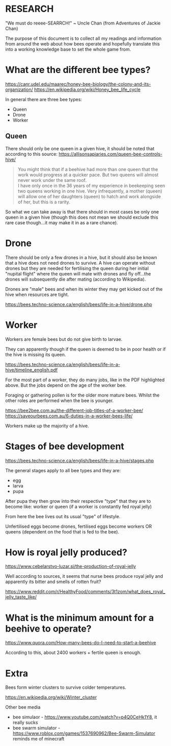 # RESEARCH

"We must do reeee-SEARRCH!" ~ Uncle Chan (from Adventures of Jackie Chan)

The purpose of this document is to collect all my readings and information
from around the web about how bees operate and hopefully translate this
into a working knowledge base to set the whole game from.

# What are the different bee types?

https://canr.udel.edu/maarec/honey-bee-biology/the-colony-and-its-organization/
https://en.wikipedia.org/wiki/Honey_bee_life_cycle

In general there are three bee types:
- Queen
- Drone
- Worker

## Queen

There should only be one queen in a given hive, it should be noted that 
according to this source: https://allisonsapiaries.com/queen-bee-controls-hive/

> You might think that if a beehive had more than one queen that the work 
> would progress at a quicker pace.  But two queens will almost never work 
> under the same roof.  
> I have only once in the 36 years of my experience in beekeeping seen 
> two queens working in one hive. Very infrequently, a mother (queen) 
> will allow one of her daughters (queen) to hatch and work alongside of 
> her, but this is a rarity.

So what we can take away is that there should in most cases be only one
queen in a given hive (though this does not mean we should exclude this
rare case though...it may make it in as a rare chance).

# Drone

There should be only a few drones in a hive, but it should also be known
that a hive does not need drones to survive. A hive can operate without 
drones but they are needed for fertilising the queen during her initial 
"nupital flight" where the queen will mate with drones and fly off...the
drones will subsequently die after mating (according to Wikipedia).

Drones are "male" bees and when its winter they may get kicked out of the 
hive when resources are tight.

https://bees.techno-science.ca/english/bees/life-in-a-hive/drone.php

# Worker

Workers are female bees but do not give birth to larvae.

They can apparently though if the queen is deemed to be in poor health or
if the hive is missing its queen.

https://bees.techno-science.ca/english/bees/life-in-a-hive/timeline_english.pdf

For the most part of a worker, they do many jobs, like in the PDF
highlighted above. But the jobs depend on the age of the worker bee.

Foraging or gathering pollen is for the older more mature bees. Whilst
the other roles are performed when the bee is younger.

https://bee2bee.com.au/the-different-job-titles-of-a-worker-bee/
https://saveourbees.com.au/6-duties-in-a-worker-bees-life/

Workers make up the majority of a hive.

# Stages of bee development

https://bees.techno-science.ca/english/bees/life-in-a-hive/stages.php

The general stages apply to all bee types and they are:
- egg
- larva
- pupa

After pupa they then grow into their respective "type" that they are to
become like: worker or queen (if a worker is constantly fed royal jelly)

From here the bee lives out its usual "type" of lifestyle.

Unfertilised eggs become drones, fertilised eggs become workers OR queens
(dependent on the food that is fed to the bee).

# How is royal jelly produced?

https://www.cebelarstvo-luzar.si/the-production-of-royal-jelly

Well according to sources, it seems that nurse bees produce royal jelly
and apparently its bitter and smells of rotten fruit?

https://www.reddit.com/r/HealthyFood/comments/3t1zom/what_does_royal_jelly_taste_like/

# What is the minimum amount for a beehive to operate?

https://www.quora.com/How-many-bees-do-I-need-to-start-a-beehive

According to this, about 2400 workers + fertile queen is enough.

# Extra

Bees form winter clusters to survive colder temperatures.

https://en.wikipedia.org/wiki/Winter_cluster

Other bee media

- bee simulaor - https://www.youtube.com/watch?v=p4Q0CeHk1Y8, it really
sucks
- bee swarm simulator - https://www.roblox.com/games/1537690962/Bee-Swarm-Simulator 
reminds me of minecraft
